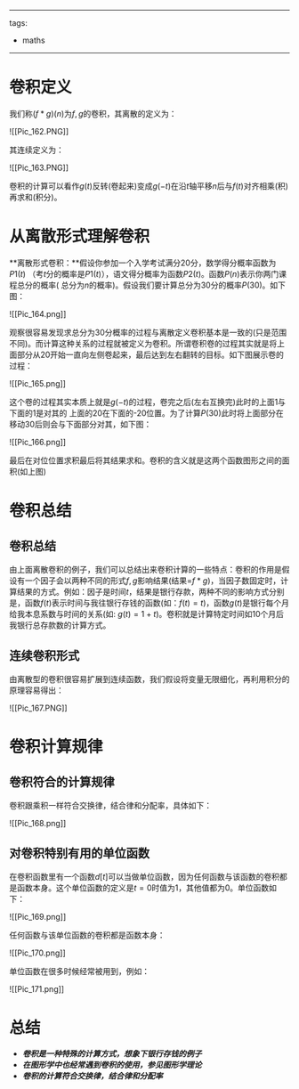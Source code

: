 
---
tags:
  - maths
---

# 卷积定义

我们称$(f*g)(n)$为$f,g$的卷积，其离散的定义为：

![[Pic_162.PNG]]

其连续定义为：

![[Pic_163.PNG]]

卷积的计算可以看作$g(t)$反转(卷起来)变成$g(-t)$在沿$t$轴平移$n$后与$f(t)$对齐相乘(积)再求和(积分)。

# 从离散形式理解卷积

**离散形式卷积：**假设你参加一个入学考试满分20分，数学得分概率函数为$P1(t)$ （考$t$分的概率是$P1(t)$），语文得分概率为函数$P2(t)$。函数$P(n)$表示你两门课程总分的概率( 总分为$n$的概率)。假设我们要计算总分为30分的概率$P(30)$。如下图：

![[Pic_164.png]]

观察很容易发现求总分为30分概率的过程与离散定义卷积基本是一致的(只是范围不同)。而计算这种关系的过程就被定义为卷积。所谓卷积卷的过程其实就是将上面部分从20开始一直向左侧卷起来，最后达到左右翻转的目标。如下图展示卷的过程：

![[Pic_165.png]]

这个卷的过程其实本质上就是$g(-t)$的过程，卷完之后(左右互换完)此时的上面1与下面的1是对其的 上面的20在下面的-20位置。为了计算$P(30)$此时将上面部分在移动30后则会与下面部分对其，如下图：

![[Pic_166.png]]

最后在对位位置求积最后将其结果求和。卷积的含义就是这两个函数图形之间的面积(如上图)

# 卷积总结

## 卷积总结

由上面离散卷积的例子，我们可以总结出来卷积计算的一些特点：卷积的作用是假设有一个因子会以两种不同的形式$f,g$影响结果(结果=$f*g$)，当因子数固定时，计算结果的方式。例如：因子是时间$t$，结果是银行存款，两种不同的影响方式分别是，函数$f(t)$表示时间与我往银行存钱的函数(如：$f(t)=t$)，函数$g(t)$是银行每个月给我本息系数与时间的关系(如: $g(t)=1+t$)。卷积就是计算特定时间如10个月后我银行总存款数的计算方式。

## 连续卷积形式

由离散型的卷积很容易扩展到连续函数，我们假设将变量无限细化，再利用积分的原理容易得出：

![[Pic_167.PNG]]

# 卷积计算规律

## 卷积符合的计算规律

卷积跟乘积一样符合交换律，结合律和分配率，具体如下：

![[Pic_168.png]]

## 对卷积特别有用的单位函数

在卷积函数里有一个函数$d[t]$可以当做单位函数，因为任何函数与该函数的卷积都是函数本身。这个单位函数的定义是$t=0$时值为1，其他值都为$0$。单位函数如下：

![[Pic_169.png]]

任何函数与该单位函数的卷积都是函数本身：

![[Pic_170.png]]

单位函数在很多时候经常被用到，例如：

![[Pic_171.png]]

# 总结

- ***卷积是一种特殊的计算方式，想象下银行存钱的例子***
- ***在图形学中也经常遇到卷积的使用，参见图形学理论***
- ***卷积的计算符合交换律，结合律和分配率***